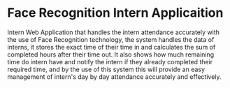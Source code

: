 # Face Recognition Intern Applicaition
Intern Web Application that handles the intern attendance accurately with the use of Face Recognition technology, the system handles the data of interns, it stores the exact time of their time in and calculates the sum of completed hours after their time out. It also shows how much remaining time do intern have and notify the intern if they already completed their required time, and by the use of this system this will provide an easy management of intern's day by day attendance accurately and effectively. 
